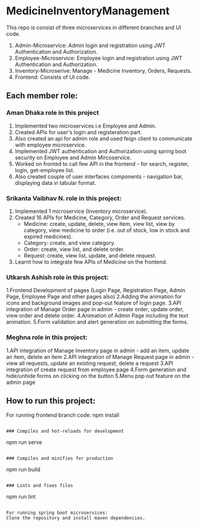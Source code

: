 # MedicineInventoryManagement
This repo is consist of three microservices in different branches and UI code.
1. Admin-Microservice: Admin login and registration using JWT Authentication and Authorization.
2. Employee-Microservice: Employee login and registration using JWT Authentication and Authorization.
3. Inventory-Microserive: Manage - Medicine Inventory, Orders, Requests.
4. Frontend: Consists of UI code.

## Each member role:

### Aman Dhaka role in this project
1. Implemented two microservices i.e Employee and Admin.
2. Created APIs for user's login and registeration part.
3. Also created an api for admin role and used feign client to communicate with employee microservice.
4. Implemented JWT authentication and Authorization using spring boot security on Employee and Admin Mircoservice.
5. Worked on fronted to call few API in the frontend - for search, register, login, get-employee list.
6. Also created couple of user interfaces components - navigation bar, displaying data in tabular format.

### Srikanta Vaibhav N. role in this project:

1. Implemented 1 microservice (Inventory microservice).
2. Created 16 APIs for Medicine, Category, Order and Request services.
    - Medicine: create, update, delete, view item, view list, view by category, view medicine to order (i.e. out of stock, low in stock and expired medicines).
    - Category: create, and view category.
    - Order: create, view list, and delete order.
    - Request: create, view list, update, and delete request.
3. Learnt how to integrate few APIs of Medicine on the frontend.


### Utkarsh Ashish role in this project:
1.Frontend Development of pages (Login Page, Registration Page, Admin Page, Employee Page and other pages also)
2.Adding the animation for icons and background images and pop-out feature of login page.
3.API integration of Manage Order page in admin - create order, update order, view order and delete order.
4.Animation of Admin Page including the text animation.
5.Form validation and alert generation on submitting the forms. 

### Meghna role in this project:
1.API integration of Manage Inventory page in admin - add an item, update an item, delete an item
2.API integration of Manage Request page in admin - view all requests, update an existing request, delete a request
3.API integration of create request from employee page
4.Form generation and hide/unhide forms on clicking on the button
5.Menu pop out feature on the admin page


## How to run this project: 
For running frontend branch code: 
npm install
```

### Compiles and hot-reloads for development
```
npm run serve
```

### Compiles and minifies for production
```
npm run build
```

### Lints and fixes files
```
npm run lint
```

For running spring boot microservices:
Clone the repository and install maven dependencies.
